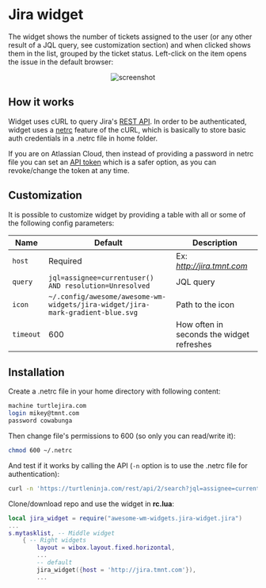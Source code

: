 # Jira widget

The widget shows the number of tickets assigned to the user (or any other result of a JQL query, see customization section) and when clicked shows them in the list, grouped by the ticket status. Left-click on the item opens the issue in the default browser:

<p align="center">
<img alt="screenshot" src="https://raw.githubusercontent.com/streetturtle/awesome-wm-widgets/master/jira-widget/screenshot/screenshot.png"/>
</p>

## How it works

Widget uses cURL to query Jira's [REST API](https://developer.atlassian.com/server/jira/platform/rest-apis/). In order to be authenticated, widget uses a [netrc](https://ec.haxx.se/usingcurl/usingcurl-netrc) feature of the cURL, which is basically to store basic auth credentials in a .netrc file in home folder.

If you are on Atlassian Cloud, then instead of providing a password in netrc file you can set an [API token](https://confluence.atlassian.com/cloud/api-tokens-938839638.html) which is a safer option, as you can revoke/change the token at any time.

## Customization

It is possible to customize widget by providing a table with all or some of the following config parameters:

| Name | Default | Description |
|---|---|---|
| `host` | Required | Ex: _http://jira.tmnt.com_ |
| `query` | `jql=assignee=currentuser() AND resolution=Unresolved` | JQL query |
| `icon` | `~/.config/awesome/awesome-wm-widgets/jira-widget/jira-mark-gradient-blue.svg` | Path to the icon |
| `timeout` | 600 | How often in seconds the widget refreshes |

## Installation

Create a .netrc file in your home directory with following content:

```bash
machine turtlejira.com
login mikey@tmnt.com
password cowabunga
```

Then change file's permissions to 600 (so only you can read/write it):

```bash
chmod 600 ~/.netrc
```
And test if it works by calling the API (`-n` option is to use the .netrc file for authentication):

```bash
curl -n 'https://turtleninja.com/rest/api/2/search?jql=assignee=currentuser()+AND+resolution=Unresolved'
```

Clone/download repo and use the widget in **rc.lua**:

```lua
local jira_widget = require("awesome-wm-widgets.jira-widget.jira")
...
s.mytasklist, -- Middle widget
	{ -- Right widgets
    	layout = wibox.layout.fixed.horizontal,
		...
		-- default
		jira_widget({host = 'http://jira.tmnt.com'}),
		...
```

